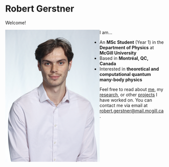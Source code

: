 # Robert Gerstner

Welcome!

<img src="./home_media/headshot1.jpg" alt="Headshot1" style="height:420px; width:300px; float:left;"> 

I am...

- An **MSc Student** (Year 1) in the **Department of Physics** at **McGill University**
- Based in **Montréal, QC, Canada**
- Interested in **theoretical and computational quantum many-body physics**

Feel free to read about [me](./about/index.md), my [research](./research/index.md), or other [projects](./projects/index.md) I have worked on. You can contact me via email at [robert.gerstner@mail.mcgill.ca](mailto:robert.gerstner@mail.mcgill.ca).